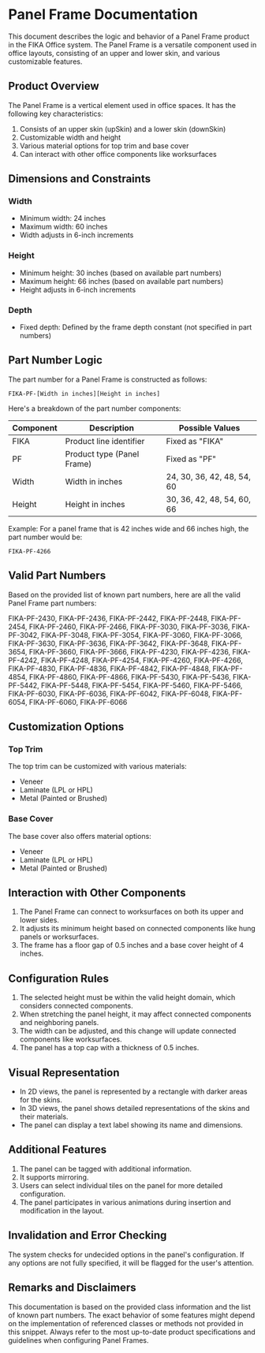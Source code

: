 # Panel Frame Documentation

This document describes the logic and behavior of a Panel Frame product in the FIKA Office system. The Panel Frame is a versatile component used in office layouts, consisting of an upper and lower skin, and various customizable features.

## Product Overview

The Panel Frame is a vertical element used in office spaces. It has the following key characteristics:

1. Consists of an upper skin (upSkin) and a lower skin (downSkin)
2. Customizable width and height
3. Various material options for top trim and base cover
4. Can interact with other office components like worksurfaces

## Dimensions and Constraints

### Width
- Minimum width: 24 inches
- Maximum width: 60 inches
- Width adjusts in 6-inch increments

### Height
- Minimum height: 30 inches (based on available part numbers)
- Maximum height: 66 inches (based on available part numbers)
- Height adjusts in 6-inch increments

### Depth
- Fixed depth: Defined by the frame depth constant (not specified in part numbers)

## Part Number Logic

The part number for a Panel Frame is constructed as follows:

```
FIKA-PF-[Width in inches][Height in inches]
```

Here's a breakdown of the part number components:

| Component | Description | Possible Values |
|-----------|-------------|-----------------|
| FIKA      | Product line identifier | Fixed as "FIKA" |
| PF        | Product type (Panel Frame) | Fixed as "PF" |
| Width     | Width in inches | 24, 30, 36, 42, 48, 54, 60 |
| Height    | Height in inches | 30, 36, 42, 48, 54, 60, 66 |

Example: For a panel frame that is 42 inches wide and 66 inches high, the part number would be:
```
FIKA-PF-4266
```

## Valid Part Numbers

Based on the provided list of known part numbers, here are all the valid Panel Frame part numbers:

FIKA-PF-2430, FIKA-PF-2436, FIKA-PF-2442, FIKA-PF-2448, FIKA-PF-2454, FIKA-PF-2460, FIKA-PF-2466,
FIKA-PF-3030, FIKA-PF-3036, FIKA-PF-3042, FIKA-PF-3048, FIKA-PF-3054, FIKA-PF-3060, FIKA-PF-3066,
FIKA-PF-3630, FIKA-PF-3636, FIKA-PF-3642, FIKA-PF-3648, FIKA-PF-3654, FIKA-PF-3660, FIKA-PF-3666,
FIKA-PF-4230, FIKA-PF-4236, FIKA-PF-4242, FIKA-PF-4248, FIKA-PF-4254, FIKA-PF-4260, FIKA-PF-4266,
FIKA-PF-4830, FIKA-PF-4836, FIKA-PF-4842, FIKA-PF-4848, FIKA-PF-4854, FIKA-PF-4860, FIKA-PF-4866,
FIKA-PF-5430, FIKA-PF-5436, FIKA-PF-5442, FIKA-PF-5448, FIKA-PF-5454, FIKA-PF-5460, FIKA-PF-5466,
FIKA-PF-6030, FIKA-PF-6036, FIKA-PF-6042, FIKA-PF-6048, FIKA-PF-6054, FIKA-PF-6060, FIKA-PF-6066

## Customization Options

### Top Trim
The top trim can be customized with various materials:
- Veneer
- Laminate (LPL or HPL)
- Metal (Painted or Brushed)

### Base Cover
The base cover also offers material options:
- Veneer
- Laminate (LPL or HPL)
- Metal (Painted or Brushed)

## Interaction with Other Components

1. The Panel Frame can connect to worksurfaces on both its upper and lower sides.
2. It adjusts its minimum height based on connected components like hung panels or worksurfaces.
3. The frame has a floor gap of 0.5 inches and a base cover height of 4 inches.

## Configuration Rules

1. The selected height must be within the valid height domain, which considers connected components.
2. When stretching the panel height, it may affect connected components and neighboring panels.
3. The width can be adjusted, and this change will update connected components like worksurfaces.
4. The panel has a top cap with a thickness of 0.5 inches.

## Visual Representation

- In 2D views, the panel is represented by a rectangle with darker areas for the skins.
- In 3D views, the panel shows detailed representations of the skins and their materials.
- The panel can display a text label showing its name and dimensions.

## Additional Features

1. The panel can be tagged with additional information.
2. It supports mirroring.
3. Users can select individual tiles on the panel for more detailed configuration.
4. The panel participates in various animations during insertion and modification in the layout.

## Invalidation and Error Checking

The system checks for undecided options in the panel's configuration. If any options are not fully specified, it will be flagged for the user's attention.

## Remarks and Disclaimers

This documentation is based on the provided class information and the list of known part numbers. The exact behavior of some features might depend on the implementation of referenced classes or methods not provided in this snippet. Always refer to the most up-to-date product specifications and guidelines when configuring Panel Frames.